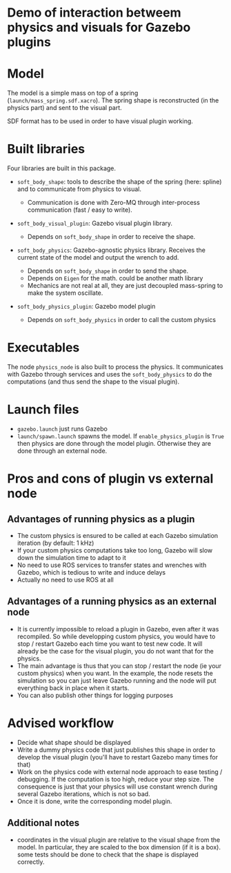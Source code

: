 # Demo of interaction betweem physics and visuals for Gazebo plugins

# Model

The model is a simple mass on top of a spring (`launch/mass_spring.sdf.xacro`). The spring shape is reconstructed (in the physics part) and sent to the visual part. 

SDF format has to be used in order to have visual plugin working.

# Built libraries

Four libraries are built in this package. 

* `soft_body_shape`: tools to describe the shape of the spring (here: spline) and to communicate from physics to visual.
   * Communication is done with  Zero-MQ through inter-process communication (fast / easy to write).

* `soft_body_visual_plugin`: Gazebo visual plugin library. 
   * Depends on `soft_body_shape` in order to receive the shape.
 
* `soft_body_physics`: Gazebo-agnostic physics library. Receives the current state of the model and output the wrench to add. 
   * Depends on `soft_body_shape` in order to send the shape. 
   * Depends on `Eigen` for the math. could be another math library
   * Mechanics are not real at all, they are just decoupled mass-spring to make the system oscillate.
 
* `soft_body_physics_plugin`: Gazebo model plugin
   * Depends on `soft_body_physics` in order to call the custom physics
 
# Executables

The node `physics_node` is also built to process the physics. It communicates with Gazebo through services and uses the `soft_body_physics` to do the computations (and thus send the shape to the visual plugin).

# Launch files

* `gazebo.launch` just runs Gazebo
* `launch/spawn.launch` spawns the model. If `enable_physics_plugin` is `True` then physics are done through the model plugin. Otherwise they are done through an external node. 

# Pros and cons of plugin vs external node

## Advantages of running physics as a plugin

* The custom physics is ensured to be called at each Gazebo simulation iteration (by default: 1 kHz)
* If your custom physics computations take too long, Gazebo will slow down the simulation time to adapt to it
* No need to use ROS services to transfer states and wrenches with Gazebo, which is tedious to write and induce delays
* Actually no need to use ROS at all

## Advantages of a running physics as an external node

* It is currently impossible to reload a plugin in Gazebo, even after it was recompiled. So while developping custom physics, you would have to stop / restart Gazebo each time you want to test new code. It will already be the case for the visual plugin, you do not want that for the physics.
* The main advantage is thus that you can stop / restart the node (ie your custom physics) when you want. In the example, the node resets the simulation so you can just leave Gazebo running and the node will put everything back in place when it starts.
* You can also publish other things for logging purposes

# Advised workflow

* Decide what shape should be displayed
* Write a dummy physics code that just publishes this shape in order to develop the visual plugin (you'll have to restart Gazebo many times for that)
* Work on the physics code with external node approach to ease testing / debugging. If the computation is too high, reduce your step size. The consequence is just that your physics will use constant wrench during several Gazebo iterations, which is not so bad.
* Once it is done, write the corresponding model plugin. 

## Additional notes

* coordinates in the visual plugin are relative to the visual shape from the model. In particular, they are scaled to the box dimension (if it is a box). some tests should be done to check that the shape is displayed correctly.
